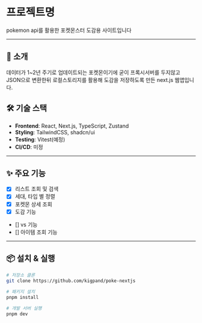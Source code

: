 # 프로젝트명
pokemon api를 활용한 포켓몬스터 도감용 사이트입니다

---

## 📖 소개
데이터가 1~2년 주기로 업데이트되는 포켓몬이기에 굳이 프록시서버를 두지않고 JSON으로 변환한뒤
로컬스토리지를 활용해 도감을 저장하도록 만든 next.js 웹앱입니다.


## 🛠 기술 스택
- **Frontend**: React, Next.js, TypeScript, Zustand
- **Styling**: TailwindCSS, shadcn/ui
- **Testing**: Vitest(예정)
- **CI/CD**: 미정

---

## ✨ 주요 기능
- [x] 리스트 조회 및 검색
- [x] 세대, 타입 별 정렬
- [x] 포켓몬 상세 조회
- [x] 도감 기능
- [] vs 기능
- [] 아이템 조회 기능

---

## 📦 설치 & 실행

```bash
# 저장소 클론
git clone https://github.com/kigpand/poke-nextjs

# 패키지 설치
pnpm install

# 개발 서버 실행
pnpm dev
